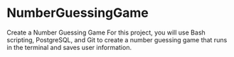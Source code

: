 # NumberGuessingGame
Create a Number Guessing Game
For this project, you will use Bash scripting, PostgreSQL, and Git to create a number guessing game that runs in the terminal and saves user information.
